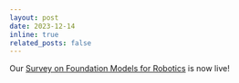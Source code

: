```yaml
---
layout: post
date: 2023-12-14
inline: true
related_posts: false
---
```


Our <a href="https://robotics-fm-survey.github.io/">Survey on Foundation Models for Robotics</a> is now live!